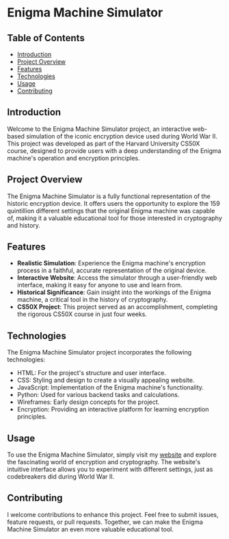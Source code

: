 # Enigma Machine Simulator
 
## Table of Contents 
- [Introduction](#introduction)
- [Project Overview](#project-overview)
- [Features](#features)
- [Technologies](#technologies)
- [Usage](#usage)
- [Contributing](#contributing)

## Introduction
Welcome to the Enigma Machine Simulator project, an interactive web-based simulation of the iconic encryption device used during World War II. This project was developed as part of the Harvard University CS50X course, designed to provide users with a deep understanding of the Enigma machine's operation and encryption principles. 

## Project Overview
The Enigma Machine Simulator is a fully functional representation of the historic encryption device. It offers users the opportunity to explore the 159 quintillion different settings that the original Enigma machine was capable of, making it a valuable educational tool for those interested in cryptography and history.  

## Features
- **Realistic Simulation**: Experience the Enigma machine's encryption process in a faithful, accurate representation of the original device.
- **Interactive Website**: Access the simulator through a user-friendly web interface, making it easy for anyone to use and learn from.
- **Historical Significance**: Gain insight into the workings of the Enigma machine, a critical tool in the history of cryptography.
- **CS50X Project**: This project served as an accomplishment, completing the rigorous CS50X course in just four weeks.

## Technologies
The Enigma Machine Simulator project incorporates the following technologies:
- HTML: For the project's structure and user interface.
- CSS: Styling and design to create a visually appealing website.
- JavaScript: Implementation of the Enigma machine's functionality.
- Python: Used for various backend tasks and calculations.
- Wireframes: Early design concepts for the project.
- Encryption: Providing an interactive platform for learning encryption principles.

## Usage
To use the Enigma Machine Simulator, simply visit my [website](https://enigmamachinesimulatorazz.000webhostapp.com/) and explore the fascinating world of encryption and cryptography. The website's intuitive interface allows you to experiment with different settings, just as codebreakers did during World War II.

## Contributing
I welcome contributions to enhance this project. Feel free to submit issues, feature requests, or pull requests. Together, we can make the Enigma Machine Simulator an even more valuable educational tool.
